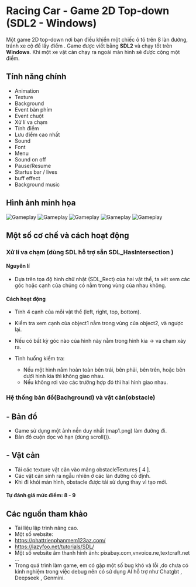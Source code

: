 # Racing Car - Game 2D Top-down (SDL2 - Windows)
 
Một game 2D top-down nơi bạn điều khiển một chiếc ô tô trên 8 làn đường, tránh xe cộ để lấy điểm . Game được viết bằng **SDL2** và chạy tốt trên **Windows**. Khi một xe vật cản chạy ra ngoài màn hình sẽ được cộng một điểm.

## Tính năng chính
- Animation
- Texture
- Background
- Event bàn phím
- Event chuột
- Xử lí va chạm
- Tính điểm
- Lưu điểm cao nhất 
- Sound
- Font
- Menu
- Sound on off
- Pause/Resume
- Startus bar / lives
- buff effect
- Background music

## Hình ảnh minh họa

![Gameplay](graphics/gamplay/gameplay_1.png)
![Gameplay](graphics/gamplay/gameplay_2.png)
![Gameplay](graphics/gamplay/gameplay_3.png)
![Gameplay](graphics/gamplay/gameplay_4.png)
![Gameplay](graphics/background/ttr.png)

## Một số cơ chế và cách hoạt động
### Xử lí va chạm (dùng SDL hỗ trợ sẵn SDL_HasIntersection )
#### Nguyên lí
- Dựa trên tọa độ hình chữ nhật (SDL_Rect) của hai vật thể, ta xét xem các góc hoặc cạnh của chúng có nằm trong vùng của nhau không.
#### Cách hoạt động
- Tính 4 cạnh của mỗi vật thể (left, right, top, bottom).
- Kiểm tra xem cạnh của object1 nằm trong vùng của object2, và ngược lại.
- Nếu có bất kỳ góc nào của hình này nằm trong hình kia → va chạm xảy ra.

- Tình huống kiểm tra:
  + Nếu một hình nằm hoàn toàn bên trái, bên phải, bên trên, hoặc bên dưới hình kia thì không giao nhau.
  + Nếu không rơi vào các trường hợp đó thì hai hình giao nhau.
 
 ### Hệ thống bản đồ(Bachground) và vật cản(obstacle)  
 ## - Bản đồ
  - Game sử dụng một ảnh nền duy nhất (map1.png) làm đường đi.
  - Bản đồ cuộn dọc vô hạn (dùng scroll()).
 ## - Vật cản 
  - Tải các texture vật cản vào mảng obstacleTextures [ 4 ].
  - Các vật cản sinh ra ngẫu nhiên ở các làn đường cố định.
  - Khi đi khỏi màn hình, obstacle được tái sử dụng thay vì tạo mới.

#### Tự đánh giá mức điểm: 8 - 9
## Các nguồn tham khảo
- Tài liệu lập trình nâng cao.
- Một số website:
 - https://phattrienphanmem123az.com/
 - https://lazyfoo.net/tutorials/SDL/
- Một số website âm thanh hình ảnh: pixabay.com,vnvoice.ne,textcraft.net ...
- Trong quá trình làm game, em có gặp một số bug khó và lỗi ,do chưa có kinh nghiệm trong việc debug nên có sử dụng AI hỗ trợ như Chatgbt , Deepseek , Genmini.
